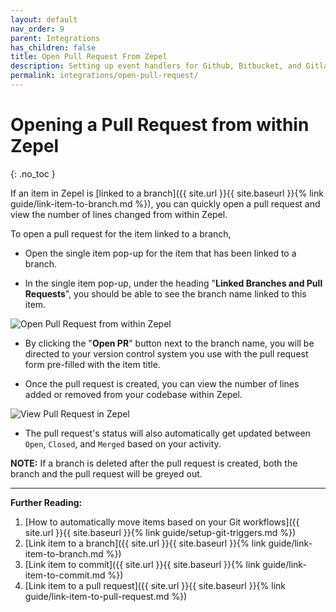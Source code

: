 ```yaml
---
layout: default
nav_order: 9
parent: Integrations
has_children: false
title: Open Pull Request From Zepel
description: Setting up event handlers for Github, Bitbucket, and Gitlab in Zepel. This allows you to automatically move items from one status to another while remaining in your regular workflow.
permalink: integrations/open-pull-request/
---
```

# Opening a Pull Request from within Zepel
{: .no_toc }

If an item in Zepel is [linked to a branch]({{ site.url }}{{ site.baseurl }}{% link guide/link-item-to-branch.md %}), you can quickly open a pull request and view the number of lines changed from within Zepel.

To open a pull request for the item linked to a branch,

- Open the single item pop-up for the item that has been linked to a branch.

- In the single item pop-up, under the heading "**Linked Branches and Pull Requests**", you should be able to see the branch name linked to this item.

![Open Pull Request from within Zepel](/guide/assets/uploads/zepel-open-pull-request.png "Open Pull Request")

- By clicking the "**Open PR**" button next to the branch name, you will be directed to your version control system you use with the pull request form pre-filled with the item title.

- Once the pull request is created, you can view the number of lines added or removed from your codebase within Zepel.

![View Pull Request in Zepel](/guide/assets/uploads/zepel-pull-request-opened.png "View Pull Request")

- The pull request's status will also automatically get updated between ```Open```, ```Closed```, and ```Merged``` based on your activity.

**NOTE:** If a branch is deleted after the pull request is created, both the branch and the pull request will be greyed out.

---

__Further Reading:__ 

1. [How to automatically move items based on your Git workflows]({{ site.url }}{{ site.baseurl }}{% link guide/setup-git-triggers.md %})
1. [Link item to a branch]({{ site.url }}{{ site.baseurl }}{% link guide/link-item-to-branch.md %})
1. [Link item to commit]({{ site.url }}{{ site.baseurl }}{% link guide/link-item-to-commit.md %})
1. [Link item to a pull request]({{ site.url }}{{ site.baseurl }}{% link guide/link-item-to-pull-request.md %})